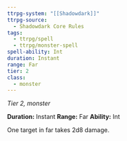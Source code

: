 ```yaml
---
ttrpg-system: "[[Shadowdark]]"
ttrpg-source:
  - Shadowdark Core Rules
tags:
  - ttrpg/spell
  - ttrpg/monster-spell
spell-ability: Int
duration: Instant
range: Far
tier: 2
class:
  - monster
---
```

*Tier 2, monster*

**Duration:** Instant
**Range:** Far
**Ability:** Int

One target in far takes 2d8 damage.

